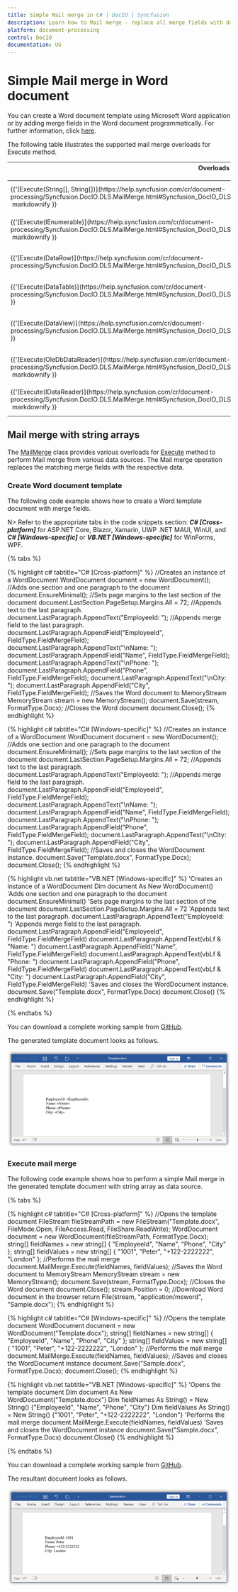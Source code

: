 ```yaml
---
title: Simple Mail merge in C# | DocIO | Syncfusion
description: Learn how to Mail merge - replace all merge fields with data, by repeating whole document for each record in data source using the .NET Word (DocIO) library.
platform: document-processing
control: DocIO
documentation: UG
---
```


# Simple Mail merge in Word document

You can create a Word document template using Microsoft Word application or by adding merge fields in the Word document programmatically. For further information, click [here](https://help.syncfusion.com/document-processing/word/word-library/net/working-with-mail-merge#create-word-document-template).

The following table illustrates the supported mail merge overloads for Execute method.

<table>
<tr>
<th>Overloads<br/><br/></th>
<th>Examples<br/><br/></th>
</tr>
<tbody>
<tr>
<td>{{'[Execute(String[], String[])](https://help.syncfusion.com/cr/document-processing/Syncfusion.DocIO.DLS.MailMerge.html#Syncfusion_DocIO_DLS_MailMerge_Execute_System_String___System_String___)'| markdownify }}</td>
<td>{{'[Mail Merge with string arrays](https://github.com/SyncfusionExamples/DocIO-Examples/tree/main/Mail-Merge/Mail-merge-with-string-arrays)'| markdownify }}</td>
</tr>
<tr>
<td>{{'[Execute(IEnumerable)](https://help.syncfusion.com/cr/document-processing/Syncfusion.DocIO.DLS.MailMerge.html#Syncfusion_DocIO_DLS_MailMerge_Execute_System_Collections_IEnumerable_)'| markdownify }}</td>
<td>{{'[Create Envelopes for mailings](https://github.com/SyncfusionExamples/DocIO-Examples/tree/main/Mail-Merge/Create-Envelopes-for-mailing)'| markdownify }}</td>
</tr>
<tr>
<td>{{'[Execute(DataRow)](https://help.syncfusion.com/cr/document-processing/Syncfusion.DocIO.DLS.MailMerge.html#Syncfusion_DocIO_DLS_MailMerge_Execute_System_Data_DataRow_)'| markdownify }}</td>
<td>{{'[Generate multiple Word documents](https://github.com/SyncfusionExamples/DocIO-Examples/tree/main/Mail-Merge/Generate-multiple-Word-documents)'| markdownify }}</td>
</tr>
<tr>
<td>{{'[Execute(DataTable)](https://help.syncfusion.com/cr/document-processing/Syncfusion.DocIO.DLS.MailMerge.html#Syncfusion_DocIO_DLS_MailMerge_Execute_System_Data_DataTable_)'| markdownify }}</td>
<td>{{'[Generate notice to renew lease](https://github.com/SyncfusionExamples/DocIO-Examples/tree/main/Mail-Merge/Generate-notice-to-renew-lease)'| markdownify }}</td>
</tr>
<tr>
<td>{{'[Execute(DataView)](https://help.syncfusion.com/cr/document-processing/Syncfusion.DocIO.DLS.MailMerge.html#Syncfusion_DocIO_DLS_MailMerge_Execute_System_Data_DataView_)'| markdownify }}</td>
<td>{{'[Generate letter for candidates in sorted order](https://github.com/SyncfusionExamples/DocIO-Examples/tree/main/Mail-Merge/Generate-letter-for-candidates-in-sorted-order)'| markdownify }}</td>
</tr>
<tr>
<td>{{'[Execute(OleDbDataReader)](https://help.syncfusion.com/cr/document-processing/Syncfusion.DocIO.DLS.MailMerge.html#Syncfusion_DocIO_DLS_MailMerge_Execute_System_Data_OleDb_OleDbDataReader_)'| markdownify }}</td>
<td>{{'[Generate certificates for employees](https://github.com/SyncfusionExamples/DocIO-Examples/tree/main/Mail-Merge/Generate-certificate-for-employees)'| markdownify }}</td>
</tr>
<tr>
<td>{{'[Execute(IDataReader)](https://help.syncfusion.com/cr/document-processing/Syncfusion.DocIO.DLS.MailMerge.html#Syncfusion_DocIO_DLS_MailMerge_Execute_System_Data_IDataReader_)'| markdownify }}</td>
<td>{{'[Generate payroll for employees](https://github.com/SyncfusionExamples/DocIO-Examples/tree/main/Mail-Merge/Generate-payroll-for-employees)'| markdownify }}</td>
</tr>
</tbody>
</table>

## Mail merge with string arrays

The [MailMerge](https://help.syncfusion.com/cr/document-processing/Syncfusion.DocIO.DLS.MailMerge.html) class provides various overloads for [Execute](https://help.syncfusion.com/cr/document-processing/Syncfusion.DocIO.DLS.MailMerge.html#Syncfusion_DocIO_DLS_MailMerge_Execute_System_String___System_String___) method to perform Mail merge from various data sources. The Mail merge operation replaces the matching merge fields with the respective data.

### Create Word document template

The following code example shows how to create a Word template document with merge fields.

N> Refer to the appropriate tabs in the code snippets section: ***C# [Cross-platform]*** for ASP.NET Core, Blazor, Xamarin, UWP .NET MAUI, WinUI, and ***C# [Windows-specific]*** or ***VB.NET [Windows-specific]*** for WinForms, WPF.

{% tabs %}

{% highlight c# tabtitle="C# [Cross-platform]" %}
//Creates an instance of a WordDocument 
WordDocument document = new WordDocument();
//Adds one section and one paragraph to the document
document.EnsureMinimal();
//Sets page margins to the last section of the document
document.LastSection.PageSetup.Margins.All = 72;
//Appends text to the last paragraph.
document.LastParagraph.AppendText("EmployeeId: ");
//Appends merge field to the last paragraph.
document.LastParagraph.AppendField("EmployeeId", FieldType.FieldMergeField);
document.LastParagraph.AppendText("\nName: ");
document.LastParagraph.AppendField("Name", FieldType.FieldMergeField);
document.LastParagraph.AppendText("\nPhone: ");
document.LastParagraph.AppendField("Phone", FieldType.FieldMergeField);
document.LastParagraph.AppendText("\nCity: ");
document.LastParagraph.AppendField("City", FieldType.FieldMergeField);
//Saves the Word document to MemoryStream
MemoryStream stream = new MemoryStream();
document.Save(stream, FormatType.Docx);
//Closes the Word document
document.Close();
{% endhighlight %}

{% highlight c# tabtitle="C# [Windows-specific]" %}
//Creates an instance of a WordDocument 
WordDocument document = new WordDocument();
//Adds one section and one paragraph to the document
document.EnsureMinimal();
//Sets page margins to the last section of the document
document.LastSection.PageSetup.Margins.All = 72;
//Appends text to the last paragraph.
document.LastParagraph.AppendText("EmployeeId: ");
//Appends merge field to the last paragraph.
document.LastParagraph.AppendField("EmployeeId", FieldType.FieldMergeField);
document.LastParagraph.AppendText("\nName: ");
document.LastParagraph.AppendField("Name", FieldType.FieldMergeField);
document.LastParagraph.AppendText("\nPhone: ");
document.LastParagraph.AppendField("Phone", FieldType.FieldMergeField);
document.LastParagraph.AppendText("\nCity: ");
document.LastParagraph.AppendField("City", FieldType.FieldMergeField);
//Saves and closes the WordDocument instance.
document.Save("Template.docx", FormatType.Docx);
document.Close();
{% endhighlight %}

{% highlight vb.net tabtitle="VB.NET [Windows-specific]" %}
'Creates an instance of a WordDocument 
Dim document As New WordDocument()
'Adds one section and one paragraph to the document
document.EnsureMinimal()
'Sets page margins to the last section of the document
document.LastSection.PageSetup.Margins.All = 72
'Appends text to the last paragraph.
document.LastParagraph.AppendText("EmployeeId: ")
'Appends merge field to the last paragraph.
document.LastParagraph.AppendField("EmployeeId", FieldType.FieldMergeField)
document.LastParagraph.AppendText(vbLf & "Name: ")
document.LastParagraph.AppendField("Name", FieldType.FieldMergeField)
document.LastParagraph.AppendText(vbLf & "Phone: ")
document.LastParagraph.AppendField("Phone", FieldType.FieldMergeField)
document.LastParagraph.AppendText(vbLf & "City: ")
document.LastParagraph.AppendField("City", FieldType.FieldMergeField)
'Saves and closes the WordDocument instance.
document.Save("Template.docx", FormatType.Docx)
document.Close()
{% endhighlight %}

{% endtabs %}  

You can download a complete working sample from [GitHub](https://github.com/SyncfusionExamples/DocIO-Examples/tree/main/Mail-Merge/Create-Word-document-template).

The generated template document looks as follows.

![Word document template](../MailMerge_images/file-formats-word-simple-mail-merge-template.png)

### Execute mail merge

The following code example shows how to perform a simple Mail merge in the generated template document with string array as data source.

{% tabs %}

{% highlight c# tabtitle="C# [Cross-platform]" %}
//Opens the template document
FileStream fileStreamPath = new FileStream("Template.docx", FileMode.Open, FileAccess.Read, FileShare.ReadWrite);
WordDocument document = new WordDocument(fileStreamPath, FormatType.Docx);
string[] fieldNames = new string[] { "EmployeeId", "Name", "Phone", "City" };
string[] fieldValues = new string[] { "1001", "Peter", "+122-2222222", "London" };
//Performs the mail merge
document.MailMerge.Execute(fieldNames, fieldValues);
//Saves the Word document to MemoryStream
MemoryStream stream = new MemoryStream();
document.Save(stream, FormatType.Docx);
//Closes the Word document
document.Close();
stream.Position = 0;
//Download Word document in the browser
return File(stream, "application/msword", "Sample.docx");
{% endhighlight %}

{% highlight c# tabtitle="C# [Windows-specific]" %}
//Opens the template document
WordDocument document = new WordDocument("Template.docx");
string[] fieldNames = new string[] { "EmployeeId", "Name", "Phone", "City" };
string[] fieldValues = new string[] { "1001", "Peter", "+122-2222222", "London" };
//Performs the mail merge
document.MailMerge.Execute(fieldNames, fieldValues);
//Saves and closes the WordDocument instance
document.Save("Sample.docx", FormatType.Docx);
document.Close();
{% endhighlight %}

{% highlight vb.net tabtitle="VB.NET [Windows-specific]" %}
'Opens the template document
Dim document As New WordDocument("Template.docx")
Dim fieldNames As String() = New String() {"EmployeeId", "Name", "Phone", "City"}
Dim fieldValues As String() = New String() {"1001", "Peter", "+122-2222222", "London"}
'Performs the mail merge
document.MailMerge.Execute(fieldNames, fieldValues)
'Saves and closes the WordDocument instance
document.Save("Sample.docx", FormatType.Docx)
document.Close()
{% endhighlight %}

{% endtabs %}  

You can download a complete working sample from [GitHub](https://github.com/SyncfusionExamples/DocIO-Examples/tree/main/Mail-Merge/Mail-merge-with-string-arrays).

The resultant document looks as follows.

![Mail merged Word document](../MailMerge_images/file-formats-word-simple-mail-merge-output.png)